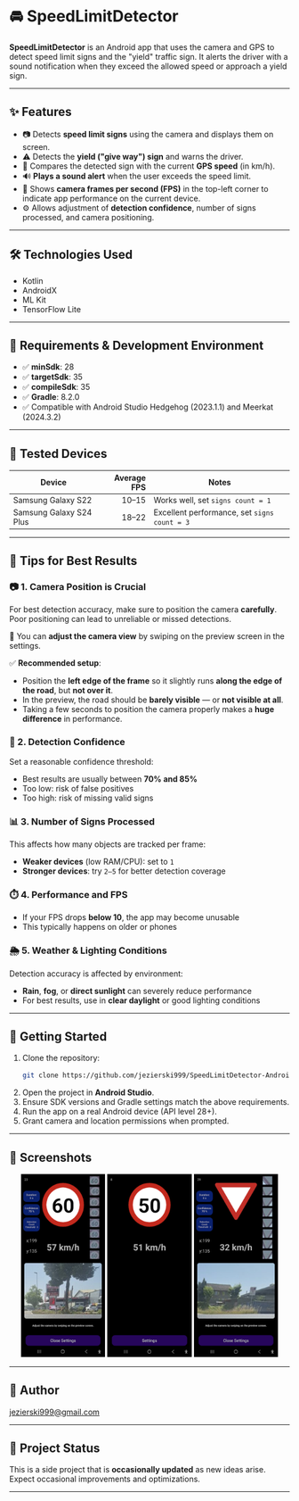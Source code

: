 # 🚘 SpeedLimitDetector

**SpeedLimitDetector** is an Android app that uses the camera and GPS to detect speed limit signs and the "yield" traffic sign. It alerts the driver with a sound notification when they exceed the allowed speed or approach a yield sign.

---

## ✨ Features

- 📷 Detects **speed limit signs** using the camera and displays them on screen.
- ⚠️ Detects the **yield ("give way") sign** and warns the driver.
- 🚗 Compares the detected sign with the current **GPS speed** (in km/h).
- 🔊 **Plays a sound alert** when the user exceeds the speed limit.
- 🎥 Shows **camera frames per second (FPS)** in the top-left corner to indicate app performance on the current device.
- ⚙️ Allows adjustment of **detection confidence**, number of signs processed, and camera positioning.

---

## 🛠️ Technologies Used

- Kotlin  
- AndroidX  
- ML Kit  
- TensorFlow Lite  

---

## 🧰 Requirements & Development Environment

- ✅ **minSdk**: 28  
- ✅ **targetSdk**: 35  
- ✅ **compileSdk**: 35  
- ✅ **Gradle**: 8.2.0  
- ✅ Compatible with Android Studio Hedgehog (2023.1.1) and Meerkat (2024.3.2)

---

## 📱 Tested Devices

| Device                  | Average FPS | Notes                                |
|-------------------------|------------:|--------------------------------------|
| Samsung Galaxy S22      |     10–15   | Works well, set `signs count = 1`    |
| Samsung Galaxy S24 Plus |     18–22   | Excellent performance, set `signs count = 3` |

---

## 📌 Tips for Best Results

### 📷 1. **Camera Position is Crucial**

For best detection accuracy, make sure to position the camera **carefully**. Poor positioning can lead to unreliable or missed detections.

🔧 You can **adjust the camera view** by swiping on the preview screen in the settings.

✅ **Recommended setup**:

* Position the **left edge of the frame** so it slightly runs **along the edge of the road**, but **not over it**.
* In the preview, the road should be **barely visible** — or **not visible at all**.
* Taking a few seconds to position the camera properly makes a **huge difference** in performance.

### 🎯 2. **Detection Confidence**

Set a reasonable confidence threshold:

* Best results are usually between **70% and 85%**
* Too low: risk of false positives
* Too high: risk of missing valid signs

### 📊 3. **Number of Signs Processed**

This affects how many objects are tracked per frame:

* **Weaker devices** (low RAM/CPU): set to `1`
* **Stronger devices**: try `2–5` for better detection coverage

### ⏱️ 4. **Performance and FPS**

* If your FPS drops **below 10**, the app may become unusable
* This typically happens on older or phones

### 🌦️ 5. **Weather & Lighting Conditions**

Detection accuracy is affected by environment:

* **Rain**, **fog**, or **direct sunlight** can severely reduce performance
* For best results, use in **clear daylight** or good lighting conditions

---

## 🚀 Getting Started

1. Clone the repository:
   ```bash
   git clone https://github.com/jezierski999/SpeedLimitDetector-Android-TensorFlow.git
   ```
2. Open the project in **Android Studio**.
3. Ensure SDK versions and Gradle settings match the above requirements.
4. Run the app on a real Android device (API level 28+).
5. Grant camera and location permissions when prompted.

---

## 📸 Screenshots

<p align="center">
  <img src="screenshots/60.png" width="30%">
  <img src="screenshots/50.png" width="30%">
  <img src="screenshots/yld.png" width="30%">
</p>

---

## 👤 Author

jezierski999@gmail.com

---

## 🧪 Project Status

This is a side project that is **occasionally updated** as new ideas arise. Expect occasional improvements and optimizations.

---

